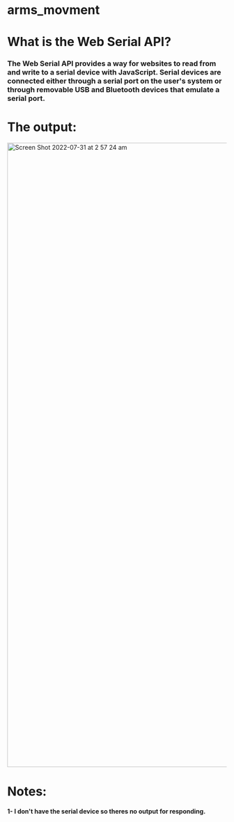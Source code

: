 # arms_movment

# What is the Web Serial API?
### The Web Serial API provides a way for websites to read from and write to a serial device with JavaScript. Serial devices are connected either through a serial port on the user's system or through removable USB and Bluetooth devices that emulate a serial port.


# The output:

<img width="1434" alt="Screen Shot 2022-07-31 at 2 57 24 am" src="https://user-images.githubusercontent.com/98902283/182004329-ffddc4e0-a570-41d4-ba57-0d4b3b2e8329.png">


# Notes:

#### 1- I don't have the serial device so theres no output for responding.
